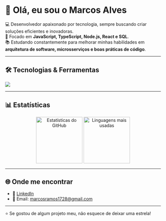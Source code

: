 # 👋 Olá, eu sou o Marcos Alves  

💻 Desenvolvedor apaixonado por tecnologia, sempre buscando criar soluções eficientes e inovadoras.  
🚀 Focado em **JavaScript, TypeScript, Node.js, React e SQL**.  
📚 Estudando constantemente para melhorar minhas habilidades em **arquitetura de software, microsserviços e boas práticas de código**.  

---

## 🛠️ Tecnologias & Ferramentas  
<p align="left">
  <img src="https://skillicons.dev/icons?i=js,ts,nodejs,react,html,css,tailwind,postgres,mysql,docker,git,github,vscode" />
</p>

---

## 📊 Estatísticas  
<p align="center">
  <img src="https://github-readme-stats.vercel.app/api?username=SoulSocramAqui&show_icons=true&theme=tokyonight" alt="Estatísticas do GitHub" height="150"/>
  <img src="https://github-readme-stats.vercel.app/api/top-langs/?username=SoulSocram&layout=compact&theme=tokyonight" alt="Linguagens mais usadas" height="150"/>
</p>

---

## 🌐 Onde me encontrar  
- 💼 [LinkedIn](https://www.linkedin.com/in/marcos-alves-29b691181/)  
- 📧 Email: marcosramos1728@gmail.com  

---

⭐ Se gostou de algum projeto meu, não esquece de deixar uma estrela!
